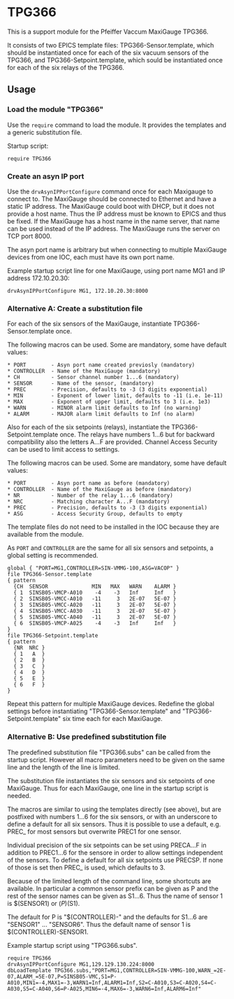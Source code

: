 # TPG366

This is a support module for the Pfeiffer Vaccum MaxiGauge TPG366.

It consists of two EPICS template files: TPG366-Sensor.template, which
should be instantiated once for each of the six vacuum sensors of the
TPG366, and TPG366-Setpoint.template, which sould be instantiated once
for each of the six relays of the TPG366.

## Usage

### Load the module "TPG366"

Use the `require` command to load the module. It provides the templates and
a generic substitution file.

Startup script:
```
require TPG366
```

### Create an asyn IP port

Use the `drvAsynIPPortConfigure` command once for each Maxigauge to connect
to. The MaxiGauge should be connected to Ethernet and have a static IP
address. The MaxiGauge could boot with DHCP, but it does not provide a host
name. Thus the IP address must be known to EPICS and thus be fixed. 
If the MaxiGauge has a host name in the name server, that name can be used
instead of the IP address. The MaxiGauge runs the server on TCP port 8000.

The asyn port name is arbitrary but when connecting to multiple MaxiGauge
devices from one IOC, each must have its own port name.

Example startup script line for one MaxiGauge, using port name MG1 and
IP address 172.10.20.30:
```
drvAsynIPPortConfigure MG1, 172.10.20.30:8000
```

### Alternative A: Create a substitution file

For each of the six sensors of the MaxiGauge, instantiate
TPG366-Sensor.template once.

The following macros can be used. Some are mandatory, some have default
values:

    * PORT        - Asyn port name created previosly (mandatory)
    * CONTROLLER  - Name of the MaxiGauge (mandatory)
    * CH          - Sensor channel number 1...6 (mandatory)
    * SENSOR      - Name of the sensor, (mandatory)
    * PREC        - Precision, defaults to -3 (3 digits exponential)
    * MIN         - Exponent of lower limit, defaults to -11 (i.e. 1e-11)
    * MAX         - Exponent of upper limit, defaults to 3 (i.e. 1e3)
    * WARN        - MINOR alarm limit defaults to Inf (no warning)
    * ALARM       - MAJOR alarm limit defaults to Inf (no alarm)

Also for each of the six setpoints (relays), instantiate the
TPG366-Setpoint.template once. The relays have numbers 1...6
but for backward compatibility also the letters A...F are provided.
Channel Access Security can be used to limit access to settings.

The following macros can be used. Some are mandatory, some have default
values:

    * PORT        - Asyn port name as before (mandatory)
    * CONTROLLER  - Name of the MaxiGauge as before (mandatory)
    * NR          - Number of the relay 1...6 (mandatory)
    * NRC         - Matching character A...F (mandatory)
    * PREC        - Precision, defaults to -3 (3 digits exponential)
    * ASG         - Access Security Group, defaults to empty

The template files do not need to be installed in the IOC because they are
available from the module.

As `PORT` and `CONTROLLER` are the same for all six sensors and setpoints,
a global setting is recommended.

```
global { "PORT=MG1,CONTROLLER=SIN-VMMG-100,ASG=VACOP" }
file TPG366-Sensor.template
{ pattern
  {CH  SENSOR              MIN   MAX   WARN    ALARM }
  { 1  SINSB05-VMCP-A010    -4    -3   Inf     Inf   }
  { 2  SINSB05-VMCC-A010   -11     3   2E-07   5E-07 }
  { 3  SINSB05-VMCC-A020   -11     3   2E-07   5E-07 }
  { 4  SINSB05-VMCC-A030   -11     3   2E-07   5E-07 }
  { 5  SINSB05-VMCC-A040   -11     3   2E-07   5E-07 }
  { 6  SINSB05-VMCP-A025    -4    -3   Inf     Inf   }
}
file TPG366-Setpoint.template
{ pattern
  {NR  NRC }
  { 1   A  }
  { 2   B  }
  { 3   C  }
  { 4   D  }
  { 5   E  }
  { 6   F  }
}
```

Repeat this pattern for multiple MaxiGauge devices. Redefine the global
settings before instantiating "TPG366-Sensor.template" and
"TPG366-Setpoint.template" six time each for each MaxiGauge.

### Alternative B: Use predefined substitution file

The predefined substitution file "TPG366.subs" can be called from the
startup script. However all macro parameters need to be given on the same
line and the length of the line is limited.

The substitution file instantiates the six sensors and six setpoints of
one MaxiGauge. Thus for each MaxiGauge, one line in the startup script is
needed.

The macros are similar to using the templates directly (see above), but are
postfixed with numbers 1...6 for the six sensors, or with an underscore
to define a default for all six sensors. Thus it is possible to use a
default, e.g. PREC_ for most sensors but overwrite PREC1 for one sensor.

Individual precision of the six setpoints can be set using PRECA...F in
addition to PREC1...6 for the sensore in order to allow settings
independent of the sensors. To define a default for all six setpoints use
PRECSP. If none of those is set then PREC_ is used, which defaults to 3.

Because of the limited length of the command line, some shortcuts are
available. In particular a common sensor prefix can be given as P and the
rest of the sensor names can be given as S1...6. Thus the name of sensor 1
is $(SENSOR1) or $(P)$(S1).

The default for P is "$(CONTROLLER)-" and the defaults for S1...6 are
"SENSOR1" ... "SENSOR6". Thus the default name of sensor 1 is
$(CONTROLLER)-SENSOR1.

Example startup script using "TPG366.subs".

```
require TPG366
drvAsynIPPortConfigure MG1,129.129.130.224:8000
dbLoadTemplate TPG366.subs,"PORT=MG1,CONTROLLER=SIN-VMMG-100,WARN_=2E-07,ALARM_=5E-07,P=SINSB05-VMC,S1=P-A010,MIN1=-4,MAX1=-3,WARN1=Inf,ALARM1=Inf,S2=C-A010,S3=C-A020,S4=C-A030,S5=C-A040,S6=P-A025,MIN6=-4,MAX6=-3,WARN6=Inf,ALARM6=Inf"
```
